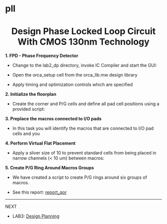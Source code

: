 # pll

<div align="center">

<h1>Design Phase Locked Loop Circuit With CMOS 130nm Technology</h1>
</div>


**1. FPD - Phase Frequency Detector** 

- Change to the lab2_dp directory, invoke IC Compiler and start the GUI:

- Open the orca_setup cell from the orca_lib.mw design library


- Apply timing and optimization controls which are specified



**2. Initialize the floorplan** 

- Create the corner and P/G cells and define all pad cell positions using a provided script:


**3. Preplace the macros connected to I/O pads** 

- In this task you will identify the macros that are connected to I/O pad cells and you 


**4. Perform Virtual Flat Placement**

- Apply a sliver size of 10 to prevent standard cells from being placed in narrow channels (< 10 um) between macros:
  

**5. Create P/G Ring Around Macros Groups**

- We have created a script to create P/G rings around six groups of macros.


- See this report: [report_qor](https://github.com/trong420/icc/blob/main/lab3_placement/report_qor.txt)
---
NEXT
- LAB3: [Design Planning](https://github.com/trong420/icc/tree/main/lab3_placement)
